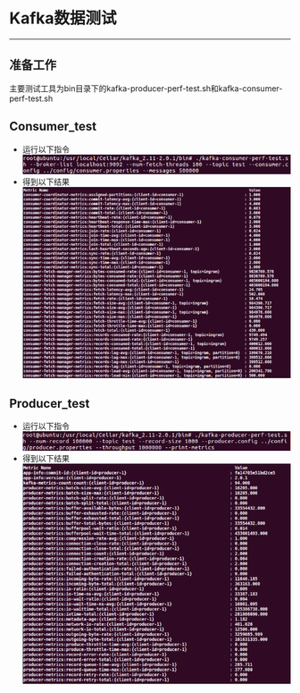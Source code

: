 # Kafka数据测试
***
## 准备工作  
主要测试工具为bin目录下的kafka-producer-perf-test.sh和kafka-consumer-perf-test.sh
## Consumer_test
* 运行以下指令  
![img0](img0.png)
* 得到以下结果
![img1](img1.png)
## Producer_test
* 运行以下指令  
![img2](img2.png)
* 得到以下结果
![img3](img3.png)